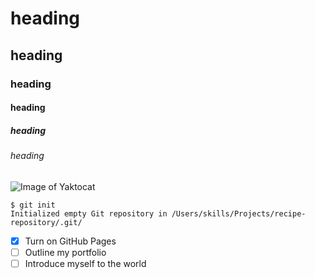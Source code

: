 # heading
## heading
### heading
#### heading
##### heading
###### heading


![Image of Yaktocat](https://octodex.github.com/images/yaktocat.png)


```
$ git init
Initialized empty Git repository in /Users/skills/Projects/recipe-repository/.git/
```


- [x] Turn on GitHub Pages
- [ ] Outline my portfolio
- [ ] Introduce myself to the world
